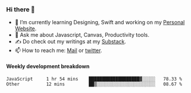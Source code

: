 ### Hi there 👋

- 🌱 I’m currently learning Designing, Swift and working on my [Personal Website](https://kvaishak.com/).
- 💬 Ask me about Javascript, Canvas,  Productivity tools. 
- :writing_hand: Do check out my writings at my [Substack](https://kvaishak.substack.com/).
- 📫 How to reach me: [Mail](mailto:vaishak.kaippanchery@gmail.com) or [twitter](https://twitter.com/kvaishack).


#### Weekly development breakdown

<!--START_SECTION:waka-->

```text
JavaScript     1 hr 54 mins    ███████████████████▓░░░░░   78.33 %
Other          12 mins         ██▒░░░░░░░░░░░░░░░░░░░░░░   08.67 %
```

<!--END_SECTION:waka-->
